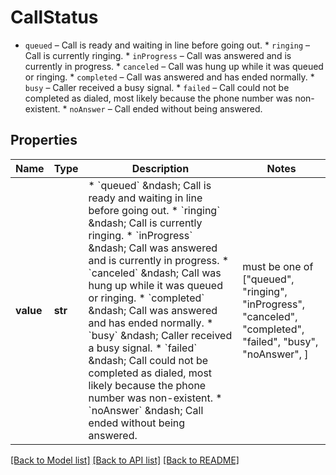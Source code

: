 # CallStatus

* `queued` &ndash; Call is ready and waiting in line before going out. * `ringing` &ndash; Call is currently ringing. * `inProgress` &ndash; Call was answered and is currently in progress. * `canceled` &ndash; Call was hung up while it was queued or ringing. * `completed` &ndash; Call was answered and has ended normally. * `busy` &ndash; Caller received a busy signal. * `failed` &ndash; Call could not be completed as dialed, most likely because the phone number was non-existent. * `noAnswer` &ndash; Call ended without being answered.
## Properties
Name | Type | Description | Notes
------------ | ------------- | ------------- | -------------
**value** | **str** | * &#x60;queued&#x60; &amp;ndash; Call is ready and waiting in line before going out. * &#x60;ringing&#x60; &amp;ndash; Call is currently ringing. * &#x60;inProgress&#x60; &amp;ndash; Call was answered and is currently in progress. * &#x60;canceled&#x60; &amp;ndash; Call was hung up while it was queued or ringing. * &#x60;completed&#x60; &amp;ndash; Call was answered and has ended normally. * &#x60;busy&#x60; &amp;ndash; Caller received a busy signal. * &#x60;failed&#x60; &amp;ndash; Call could not be completed as dialed, most likely because the phone number was non-existent. * &#x60;noAnswer&#x60; &amp;ndash; Call ended without being answered. |  must be one of ["queued", "ringing", "inProgress", "canceled", "completed", "failed", "busy", "noAnswer", ]

[[Back to Model list]](../README.md#documentation-for-models) [[Back to API list]](../README.md#documentation-for-api-endpoints) [[Back to README]](../README.md)


